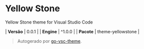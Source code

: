 # Yellow Stone

Yellow Stone theme for Visual Studio Code

| **Versão** | 0.0.1 |
| **Engine** | ^1.0.0 |
| **Pacote** | theme-yellowstone |

> Autogerado por [go-vsc-theme](https://github.com/natalbu/go-vsc-theme).
